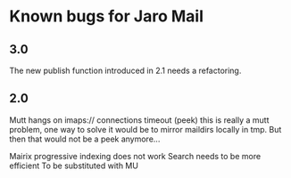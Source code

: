 # Known bugs for Jaro Mail

## 3.0

The new publish function introduced in 2.1 needs a refactoring.

## 2.0

Mutt hangs on imaps:// connections timeout (peek) this is really a
mutt problem, one way to solve it would be to mirror maildirs locally
in tmp. But then that would not be a peek anymore...


Mairix progressive indexing does not work Search needs to be more
efficient To be substituted with MU


